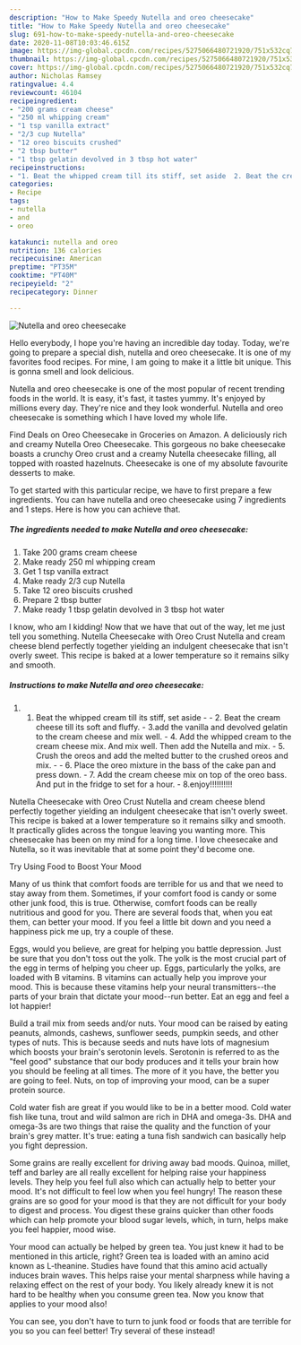 ```yaml
---
description: "How to Make Speedy Nutella and oreo cheesecake"
title: "How to Make Speedy Nutella and oreo cheesecake"
slug: 691-how-to-make-speedy-nutella-and-oreo-cheesecake
date: 2020-11-08T10:03:46.615Z
image: https://img-global.cpcdn.com/recipes/5275066480721920/751x532cq70/nutella-and-oreo-cheesecake-recipe-main-photo.jpg
thumbnail: https://img-global.cpcdn.com/recipes/5275066480721920/751x532cq70/nutella-and-oreo-cheesecake-recipe-main-photo.jpg
cover: https://img-global.cpcdn.com/recipes/5275066480721920/751x532cq70/nutella-and-oreo-cheesecake-recipe-main-photo.jpg
author: Nicholas Ramsey
ratingvalue: 4.4
reviewcount: 46104
recipeingredient:
- "200 grams cream cheese"
- "250 ml whipping cream"
- "1 tsp vanilla extract"
- "2/3 cup Nutella"
- "12 oreo biscuits crushed"
- "2 tbsp butter"
- "1 tbsp gelatin devolved in 3 tbsp hot water"
recipeinstructions:
- "1. Beat the whipped cream till its stiff, set aside  2. Beat the cream cheese till its soft and fluffy.  3.add the vanilla and devolved gelatin to the cream cheese and mix well. 4. Add the whipped cream to the cream cheese mix. And mix well. Then add the Nutella and mix. 5. Crush the oreos and add the melted butter to the crushed oreos and mix.  6. Place the oreo mixture in the bass of the cake pan and press down. 7. Add the cream cheese mix on top of the oreo bass. And put in the fridge to set for a hour. 8.enjoy!!!!!!!!!!"
categories:
- Recipe
tags:
- nutella
- and
- oreo

katakunci: nutella and oreo 
nutrition: 136 calories
recipecuisine: American
preptime: "PT35M"
cooktime: "PT40M"
recipeyield: "2"
recipecategory: Dinner

---
```



![Nutella and oreo cheesecake](https://img-global.cpcdn.com/recipes/5275066480721920/751x532cq70/nutella-and-oreo-cheesecake-recipe-main-photo.jpg)

Hello everybody, I hope you're having an incredible day today. Today, we're going to prepare a special dish, nutella and oreo cheesecake. It is one of my favorites food recipes. For mine, I am going to make it a little bit unique. This is gonna smell and look delicious.

Nutella and oreo cheesecake is one of the most popular of recent trending foods in the world. It is easy, it's fast, it tastes yummy. It's enjoyed by millions every day. They're nice and they look wonderful. Nutella and oreo cheesecake is something which I have loved my whole life.

Find Deals on Oreo Cheesecake in Groceries on Amazon. A deliciously rich and creamy Nutella Oreo Cheesecake. This gorgeous no bake cheesecake boasts a crunchy Oreo crust and a creamy Nutella cheesecake filling, all topped with roasted hazelnuts. Cheesecake is one of my absolute favourite desserts to make.


To get started with this particular recipe, we have to first prepare a few ingredients. You can have nutella and oreo cheesecake using 7 ingredients and 1 steps. Here is how you can achieve that.

<!--inarticleads1-->

##### The ingredients needed to make Nutella and oreo cheesecake:

1. Take 200 grams cream cheese
1. Make ready 250 ml whipping cream
1. Get 1 tsp vanilla extract
1. Make ready 2/3 cup Nutella
1. Take 12 oreo biscuits crushed
1. Prepare 2 tbsp butter
1. Make ready 1 tbsp gelatin devolved in 3 tbsp hot water


I know, who am I kidding! Now that we have that out of the way, let me just tell you something. Nutella Cheesecake with Oreo Crust Nutella and cream cheese blend perfectly together yielding an indulgent cheesecake that isn&#39;t overly sweet. This recipe is baked at a lower temperature so it remains silky and smooth. 

<!--inarticleads2-->

##### Instructions to make Nutella and oreo cheesecake:

1. 1. Beat the whipped cream till its stiff, set aside -  - 2. Beat the cream cheese till its soft and fluffy.  - 3.add the vanilla and devolved gelatin to the cream cheese and mix well. - 4. Add the whipped cream to the cream cheese mix. And mix well. Then add the Nutella and mix. - 5. Crush the oreos and add the melted butter to the crushed oreos and mix. -  - 6. Place the oreo mixture in the bass of the cake pan and press down. - 7. Add the cream cheese mix on top of the oreo bass. And put in the fridge to set for a hour. - 8.enjoy!!!!!!!!!!


Nutella Cheesecake with Oreo Crust Nutella and cream cheese blend perfectly together yielding an indulgent cheesecake that isn&#39;t overly sweet. This recipe is baked at a lower temperature so it remains silky and smooth. It practically glides across the tongue leaving you wanting more. This cheesecake has been on my mind for a long time. I love cheesecake and Nutella, so it was inevitable that at some point they&#39;d become one. 

Try Using Food to Boost Your Mood


Many of us think that comfort foods are terrible for us and that we need to stay away from them. Sometimes, if your comfort food is candy or some other junk food, this is true. Otherwise, comfort foods can be really nutritious and good for you. There are several foods that, when you eat them, can better your mood. If you feel a little bit down and you need a happiness pick me up, try a couple of these.

Eggs, would you believe, are great for helping you battle depression. Just be sure that you don't toss out the yolk. The yolk is the most crucial part of the egg in terms of helping you cheer up. Eggs, particularly the yolks, are loaded with B vitamins. B vitamins can actually help you improve your mood. This is because these vitamins help your neural transmitters--the parts of your brain that dictate your mood--run better. Eat an egg and feel a lot happier!

Build a trail mix from seeds and/or nuts. Your mood can be raised by eating peanuts, almonds, cashews, sunflower seeds, pumpkin seeds, and other types of nuts. This is because seeds and nuts have lots of magnesium which boosts your brain's serotonin levels. Serotonin is referred to as the "feel good" substance that our body produces and it tells your brain how you should be feeling at all times. The more of it you have, the better you are going to feel. Nuts, on top of improving your mood, can be a super protein source.

Cold water fish are great if you would like to be in a better mood. Cold water fish like tuna, trout and wild salmon are rich in DHA and omega-3s. DHA and omega-3s are two things that raise the quality and the function of your brain's grey matter. It's true: eating a tuna fish sandwich can basically help you fight depression. 

Some grains are really excellent for driving away bad moods. Quinoa, millet, teff and barley are all really excellent for helping raise your happiness levels. They help you feel full also which can actually help to better your mood. It's not difficult to feel low when you feel hungry! The reason these grains are so good for your mood is that they are not difficult for your body to digest and process. You digest these grains quicker than other foods which can help promote your blood sugar levels, which, in turn, helps make you feel happier, mood wise.

Your mood can actually be helped by green tea. You just knew it had to be mentioned in this article, right? Green tea is loaded with an amino acid known as L-theanine. Studies have found that this amino acid actually induces brain waves. This helps raise your mental sharpness while having a relaxing effect on the rest of your body. You likely already knew it is not hard to be healthy when you consume green tea. Now you know that applies to your mood also!

You can see, you don't have to turn to junk food or foods that are terrible for you so you can feel better! Try several of these instead!


